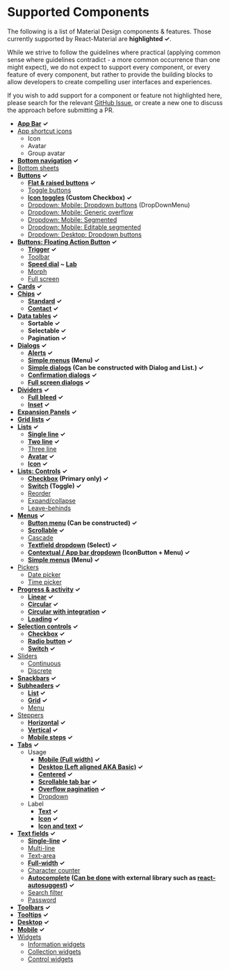 # Supported Components

The following is a list of Material Design components & features.
Those currently supported by React-Material are **highlighted ✓**.

While we strive to follow the guidelines where practical (applying
common sense where guidelines contradict - a more common occurrence than
one might expect), we do not expect to support every component, or every
feature of every component, but rather to provide the building blocks to
allow developers to create compelling user interfaces and experiences.

If you wish to add support for a component or feature not highlighted
here, please search for the relevant [GitHub Issue](https://github.com/6thquake/react-material/issues), or create a new one
to discuss the approach before submitting a PR.

- **[App Bar](https://material.io/guidelines/layout/structure.html#structure-app-bar) ✓**
- [App shortcut icons](https://material.io/guidelines/style/icons.html#icons-app-shortcut-icons)
  - Icon
  - Avatar
  - Group avatar
- **[Bottom navigation](https://material.io/guidelines/components/bottom-navigation.html) ✓**
- [Bottom sheets](https://material.io/guidelines/components/bottom-sheets.html)
- **[Buttons](https://material.io/guidelines/components/buttons.html) ✓**
  - **[Flat & raised buttons](https://material.io/guidelines/components/buttons.html#buttons-flat-raised-buttons) ✓**
  - [Toggle buttons](https://material.io/guidelines/components/buttons.html#buttons-toggle-buttons)
  - **[Icon toggles](https://material.io/guidelines/components/buttons.html#buttons-toggle-buttons) (Custom Checkbox) ✓**
  - [Dropdown: Mobile: Dropdown buttons](https://material.io/guidelines/components/buttons.html#buttons-dropdown-buttons) (DropDownMenu)
  - [Dropdown: Mobile: Generic overflow](https://material.io/guidelines/components/buttons.html#buttons-dropdown-buttons)
  - [Dropdown: Mobile: Segmented](https://material.io/guidelines/components/buttons.html#buttons-dropdown-buttons)
  - [Dropdown: Mobile: Editable segmented](https://material.io/guidelines/components/buttons.html#buttons-dropdown-buttons)
  - [Dropdown: Desktop: Dropdown buttons](https://material.io/guidelines/components/buttons.html#buttons-dropdown-buttons)
- **[Buttons: Floating Action Button](https://material.io/guidelines/components/buttons-floating-action-button.html) ✓**
  - **[Trigger](https://material.io/guidelines/components/buttons-floating-action-button.html#buttons-floating-action-button-transitions) ✓**
  - [Toolbar](https://material.io/guidelines/components/buttons-floating-action-button.html#buttons-floating-action-button-transitions)
  - **[Speed dial](https://material.io/guidelines/components/buttons-floating-action-button.html#buttons-floating-action-button-transitions) ~ [Lab](/lab/about)**
  - [Morph](http://www.google.com/design/spec/components/buttons-floating-action-button.html#buttons-floating-action-button-transitions)
  - [Full screen](http://www.google.com/design/spec/components/buttons-floating-action-button.html#buttons-floating-action-button-transitions)
- **[Cards](https://material.io/guidelines/components/cards.html) ✓**
- **[Chips](https://material.io/guidelines/components/chips.html) ✓**
  - **[Standard](https://material.io/guidelines/components/chips.html) ✓**
  - **[Contact](https://material.io/guidelines/components/chips.html#chips-contact-chips) ✓**
- **[Data tables](https://material.io/guidelines/components/data-tables.html) ✓**
  - **Sortable ✓**
  - **Selectable ✓**
  - **Pagination ✓**
- **[Dialogs](https://material.io/guidelines/components/dialogs.html) ✓**
  - **[Alerts](https://material.io/guidelines/components/dialogs.html#dialogs-alerts) ✓**
  - **[Simple menus](https://material.io/guidelines/components/dialogs.html#dialogs-simple-menus) (Menu) ✓**
  - **[Simple dialogs](https://material.io/guidelines/components/dialogs.html#dialogs-simple-dialogs) (Can be constructed with Dialog and List.) ✓**
  - **[Confirmation dialogs](https://material.io/guidelines/components/dialogs.html#dialogs-confirmation-dialogs) ✓**
  - **[Full screen dialogs](https://material.io/guidelines/components/dialogs.html#dialogs-full-screen-dialogs) ✓**
- **[Dividers](https://material.io/guidelines/components/dividers.html) ✓**
  - **[Full bleed](https://material.io/guidelines/components/dividers.html#dividers-types-of-dividers) ✓**
  - **[Inset](https://material.io/guidelines/components/dividers.html#dividers-types-of-dividers) ✓**
- **[Expansion Panels](https://material.io/guidelines/components/expansion-panels.html) ✓**
- **[Grid lists](https://material.io/guidelines/components/grid-lists.html) ✓**
- **[Lists](https://material.io/guidelines/components/lists.html) ✓**
  - **[Single line](https://material.io/guidelines/components/lists.html#lists-specs) ✓**
  - **[Two line](https://material.io/guidelines/components/lists.html#lists-specs) ✓**
  - [Three line](https://material.io/guidelines/components/lists.html#lists-specs)
  - **[Avatar](https://material.io/guidelines/components/lists.html#lists-specs) ✓**
  - **[Icon](https://material.io/guidelines/components/lists.html#lists-specs) ✓**
- **[Lists: Controls](https://material.io/guidelines/components/lists-controls.html) ✓**
  - **[Checkbox](https://material.io/guidelines/components/lists-controls.html#lists-controls-types-of-list-controls) (Primary only) ✓**
  - **[Switch](https://material.io/guidelines/components/lists-controls.html#lists-controls-types-of-list-controls) (Toggle) ✓**
  - [Reorder](https://material.io/guidelines/components/lists-controls.html#lists-controls-types-of-list-controls)
  - [Expand/collapse](https://material.io/guidelines/components/lists-controls.html#lists-controls-types-of-list-controls)
  - [Leave-behinds](https://material.io/guidelines/components/lists-controls.html#lists-controls-types-of-list-controls)
- **[Menus](https://material.io/guidelines/components/menus.html) ✓**
  - **[Button menu](https://material.io/guidelines/components/menus.html#menus-usage) (Can be constructed) ✓**
  - **[Scrollable](https://material.io/guidelines/components/menus.html#menus-usage) ✓**
  - [Cascade](https://material.io/guidelines/components/menus.html#menus-usage)
  - **[Textfield dropdown](https://material.io/guidelines/components/menus.html#menus-behavior) (Select) ✓**
  - **[Contextual / App bar dropdown](https://material.io/guidelines/components/menus.html#menus-usage) (IconButton + Menu) ✓**
  - **[Simple menus](https://material.io/guidelines/components/menus.html#menus-simple-menus) (Menu) ✓**
- [Pickers](https://material.io/guidelines/components/pickers.html)
  - [Date picker](https://material.io/guidelines/components/pickers.html#pickers-date-pickers)
  - [Time picker](https://material.io/guidelines/components/pickers.html#pickers-time-pickers)
- **[Progress & activity](https://material.io/guidelines/components/progress-activity.html) ✓**
  - **[Linear](https://material.io/guidelines/components/progress-activity.html#progress-activity-types-of-indicators) ✓**
  - **[Circular](https://material.io/guidelines/components/progress-activity.html#progress-activity-types-of-indicators) ✓**
  - **[Circular with integration](https://material.io/guidelines/components/progress-activity.html#progress-activity-types-of-indicators) ✓**
  - **[Loading](https://material.io/guidelines/components/progress-activity.html#progress-activity-types-of-indicators) ✓**
- **[Selection controls](https://material.io/guidelines/components/selection-controls.html) ✓**
  - **[Checkbox](https://material.io/guidelines/components/selection-controls.html#selection-controls-checkbox) ✓**
  - **[Radio button](https://material.io/guidelines/components/selection-controls.html#selection-controls-radio-button) ✓**
  - **[Switch](https://material.io/guidelines/components/selection-controls.html#selection-controls-switch) ✓**
- [Sliders](https://material.io/guidelines/components/sliders.html)
  - [Continuous](https://material.io/guidelines/components/sliders.html#sliders-continuous-slider)
  - [Discrete](https://material.io/guidelines/components/sliders.html#sliders-discrete-slider)
- **[Snackbars](https://material.io/guidelines/components/snackbars-toasts.html) ✓**
- **[Subheaders](https://material.io/guidelines/components/subheaders.html) ✓**
  - **[List](https://material.io/guidelines/components/subheaders.html#subheaders-list-subheaders) ✓**
  - **[Grid](https://material.io/guidelines/components/subheaders.html#subheaders-list-subheaders) ✓**
  - [Menu](https://material.io/guidelines/components/subheaders.html#subheaders-list-subheaders)
- [Steppers](https://material.io/guidelines/components/steppers.html)
  - **[Horizontal](https://material.io/guidelines/components/steppers.html#steppers-types-of-steppers) ✓**
  - **[Vertical](https://material.io/guidelines/components/steppers.html#steppers-types-of-steppers) ✓**
  - **[Mobile steps](https://material.io/guidelines/components/steppers.html#steppers-types-of-steps) ✓**
- **[Tabs](https://material.io/guidelines/components/tabs.html) ✓**
  - Usage
    - **[Mobile (Full width)](https://material.io/guidelines/components/tabs.html#tabs-usage) ✓**
    - **[Desktop (Left aligned AKA Basic)](https://material.io/guidelines/components/tabs.html#tabs-usage) ✓**
    - **[Centered](https://material.io/guidelines/components/tabs.html#tabs-usage) ✓**
    - **[Scrollable tab bar](https://material.io/guidelines/components/tabs.html#tabs-usage) ✓**
    - **[Overflow pagination](https://material.io/guidelines/components/tabs.html#tabs-usage) ✓**
    - [Dropdown](https://material.io/guidelines/components/tabs.html#tabs-usage)
  - Label
    - **[Text](https://material.io/guidelines/components/tabs.html#tabs-usage) ✓**
    - **[Icon](https://material.io/guidelines/components/tabs.html#tabs-usage) ✓**
    - **[Icon and text](https://material.io/guidelines/components/tabs.html#tabs-usage) ✓**
- **[Text fields](https://material.io/guidelines/components/text-fields.html) ✓**
  - **[Single-line](https://material.io/guidelines/components/text-fields.html#text-fields-single-line-text-field) ✓**
  - [Multi-line](https://material.io/guidelines/components/text-fields.html#text-fields-field-types)
  - [Text-area](https://material.io/guidelines/components/text-fields.html#text-fields-field-types)
  - **[Full-width](https://material.io/guidelines/components/text-fields.html#text-fields-multi-line-text-field) ✓**
  - [Character counter](https://material.io/guidelines/components/text-fields.html#text-fields-character-counter)
  - **[Autocomplete](https://material.io/guidelines/components/text-fields.html#text-fields-auto-complete-text-field) ([Can be done](/demos/autocomplete) with external library such as [react-autosuggest](https://github.com/moroshko/react-autosuggest)) ✓**
  - [Search filter](https://material.io/guidelines/components/text-fields.html#text-fields-search-filter)
  - [Password](https://material.io/guidelines/components/text-fields.html#text-fields-password-input)
- **[Toolbars](https://material.io/guidelines/components/toolbars.html) ✓**
-  **[Tooltips](https://material.io/guidelines/components/tooltips.html) ✓**
  -  **[Desktop](https://material.io/guidelines/components/tooltips.html#tooltips-tooltips-desktop-) ✓**
  -  **[Mobile](https://material.io/guidelines/components/tooltips.html#tooltips-tooltips-mobile-) ✓**
- [Widgets](https://material.io/guidelines/components/widgets.html)
  - [Information widgets](https://material.io/guidelines/components/widgets.html#widgets-types-of-widgets)
  - [Collection widgets](https://material.io/guidelines/components/widgets.html#widgets-types-of-widgets)
  - [Control widgets](https://material.io/guidelines/components/widgets.html#widgets-types-of-widgets)
